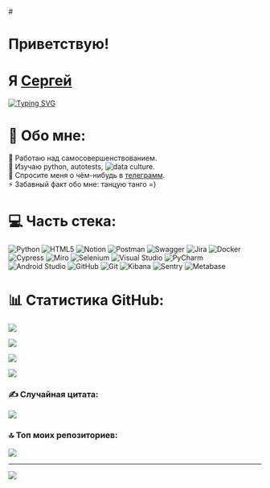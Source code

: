 #![]()

# Приветствую!  

# Я [Сергей](https://fr4t0s.github.io/Site-card/) 

[![Typing SVG](https://readme-typing-svg.herokuapp.com?font=Fira+Code&pause=1000&width=435&lines=QA+Engineer;%D0%91%D1%83%D0%B4%D1%83%D1%89%D0%B8%D0%B9+Data+Scientist)](https://git.io/typing-svg)

# 💫 Обо мне:
🔭 Работаю над самосовершенствованием.<br>🌱 Изучаю python, autotests, ![data culture](https://www.hse.ru/dataculture/).<br>💬 Спросите меня о чём-нибудь в [телеграмм](https://t.me/Fratos_13).<br>⚡ Забавный факт обо мне: танцую танго =)


# 💻 Часть стека:
![Python](https://img.shields.io/badge/python-%23000000.svg?style=for-the-badge&logo=python&logoColor=ffdd54) ![HTML5](https://img.shields.io/badge/html5-%23000000.svg?style=for-the-badge&logo=html5&logoColor=white) ![Notion](https://img.shields.io/badge/Notion-%23000000.svg?style=for-the-badge&logo=notion&logoColor=white) ![Postman](https://img.shields.io/badge/Postman-%23000000.svg?style=for-the-badge&logo=postman&logoColor=white) ![Swagger](https://img.shields.io/badge/-Swagger-%23000000.svg?style=for-the-badge&logo=swagger&logoColor=white) ![Jira](https://img.shields.io/badge/jira-%23000000.svg?style=for-the-badge&logo=jira&logoColor=white) ![Docker](https://img.shields.io/badge/docker-%23000000.svg?style=for-the-badge&logo=docker&logoColor=white) ![Cypress](https://img.shields.io/badge/cypress-%23000000.svg?style=for-the-badge&logo=cypress&logoColor=white) ![Miro](https://img.shields.io/badge/miro-%23000000.svg?style=for-the-badge&logo=miro&logoColor=white) ![Selenium](https://img.shields.io/badge/selenium-%23000000.svg?style=for-the-badge&logo=selenium&logoColor=white) ![Visual Studio](https://img.shields.io/badge/visualstudio-%23000000.svg?style=for-the-badge&logo=visualstudio&logoColor=white) ![PyCharm](https://img.shields.io/badge/pycharm-%23000000.svg?style=for-the-badge&logo=pycharm&logoColor=white) ![Android Studio](https://img.shields.io/badge/androidstudio-%23000000.svg?style=for-the-badge&logo=androidstudio&logoColor=white) ![GitHub](https://img.shields.io/badge/github-%23000000.svg?style=for-the-badge&logo=github&logoColor=white) ![Git](https://img.shields.io/badge/git-%23000000.svg?style=for-the-badge&logo=git&logoColor=white) ![Kibana](https://img.shields.io/badge/kibana-%23000000.svg?style=for-the-badge&logo=kibana&logoColor=white) ![Sentry](https://img.shields.io/badge/sentry-%23000000.svg?style=for-the-badge&logo=sentry&logoColor=white) ![Metabase](https://img.shields.io/badge/metabase-%23000000.svg?style=for-the-badge&logo=metabase&logoColor=white)

# 📊 Статистика GitHub:

![](https://github-profile-summary-cards.vercel.app/api/cards/most-commit-language?username=Fr4t0s&theme=solarized_dark)


![](https://github-profile-summary-cards.vercel.app/api/cards/repos-per-language?username=Fr4t0s&theme=solarized_dark)


![](https://github-profile-summary-cards.vercel.app/api/cards/stats?username=Fr4t0s&theme=solarized_dark)


![](https://github-profile-summary-cards.vercel.app/api/cards/productive-time?username=Fr4t0s&theme=solarized_dark)

### ✍️ Случайная цитата:
![](https://quotes-github-readme.vercel.app/api?type=horizontal&theme=dark)


### 🔝 Топ моих репозиториев:
![](https://github-contributor-stats.vercel.app/api?username=Fr4t0s&limit=5&theme=dark&combine_all_yearly_contributions=true)

---
[![](https://visitcount.itsvg.in/api?id=Fr4t0s&icon=0&color=0)](https://visitcount.itsvg.in)
